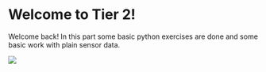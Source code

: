 # Welcome to Tier 2!

Welcome back! In this part some basic python exercises are done and some basic work with plain sensor data.

![](https://fbe-gitlab.hs-weingarten.de/mat-iki/amr-mat/raw/master/.img/tier2.png)
